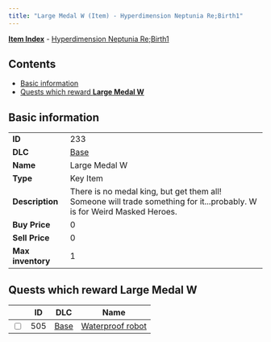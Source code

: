 ```yaml
---
title: "Large Medal W (Item) - Hyperdimension Neptunia Re;Birth1"
---
```


[**Item Index**](/neptunia/rb1/item/index.html) - [Hyperdimension Neptunia Re;Birth1](/neptunia/rb1)

## Contents

- [Basic information](#basic-information)
- [Quests which reward **Large Medal W**](#quests-which-reward-large-medal-w)

## Basic information

|   |   |
| -- | -- |
| **ID** | 233 |
| **DLC** | [Base](/neptunia/rb1/dlc/1-base.html) |
| **Name** | Large Medal W |
| **Type** | Key Item |
| **Description** | There is no medal king, but get them all! Someone will trade something for it...probably. W is for Weird Masked Heroes. |
| **Buy Price** | 0 |
| **Sell Price** | 0 |
| **Max inventory** | 1 |


## Quests which reward **Large Medal W**

|    | ID | DLC | Name |
| -- | -- | --- | ---- |
| <input type="checkbox" id="rb1-quest-1-505" class="trackbox" /> | 505 | [Base](/neptunia/rb1/dlc/1-base.html) | [Waterproof robot](/neptunia/rb1/quest/1-505-waterproof-robot.html) |
